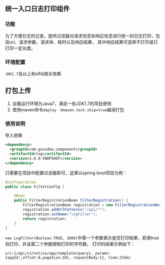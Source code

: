 ## 统一入口日志打印组件

### 功能
为了方便日志的记录，提供过滤器对请求信息和响应信息进行统一的日志打印，包括uri、请求参数、请求体、耗时以及响应结果，
其中响应结果可选择不打印或只打印一定长度。

### 环境配置
`JDK1.7`及以上和slf4j相关依赖

## 打包上传
1. 设置运行环境为Java7，满足一些JDK1.7的项目使用
2. 使用maven命令`deploy -Dmaven.test.skip=true`编译打包

### 使用说明
导入依赖
```xml
<dependency>
  <groupId>com.guuidea.component</groupId>
  <artifactId>log</artifactId>
  <version>1.0.0-SNAPSHOT</version>
</dependency>
```

只需要在项目中配置过滤器即可，这里以spring boot项目为例：
```java
@Configuration
public class FilterConfig {

    @Bean
    public FilterRegistrationBean filterRegistration() {
        FilterRegistrationBean registration = new FilterRegistrationBean(new LogFilter(Boolean.TRUE, 1000));
        registration.addUrlPatterns("/api/*");
        registration.setName("logFilter");
        return registration;
    }
}
```
`new LogFilter(Boolean.TRUE, 1000)`中第一个参数表示是否打印结果，若填true则打印，并且第二个参数限制打印的字符数。
打印的结果示例如下：
```text
uri:{/api/v1/notice/app/template/query}, params:{appId:,offset:0,pageSize:10}, requestBody:{}, time:233ms
```


